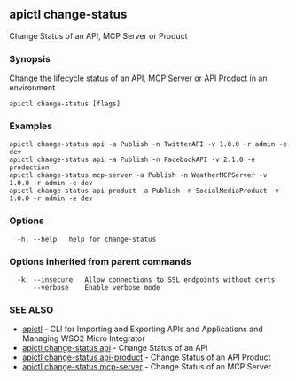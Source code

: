 ## apictl change-status

Change Status of an API, MCP Server or Product

### Synopsis

Change the lifecycle status of an API, MCP Server or API Product in an environment

```
apictl change-status [flags]
```

### Examples

```
apictl change-status api -a Publish -n TwitterAPI -v 1.0.0 -r admin -e dev
apictl change-status api -a Publish -n FacebookAPI -v 2.1.0 -e production
apictl change-status mcp-server -a Publish -n WeatherMCPServer -v 1.0.0 -r admin -e dev
apictl change-status api-product -a Publish -n SocialMediaProduct -v 1.0.0 -r admin -e dev
```

### Options

```
  -h, --help   help for change-status
```

### Options inherited from parent commands

```
  -k, --insecure   Allow connections to SSL endpoints without certs
      --verbose    Enable verbose mode
```

### SEE ALSO

* [apictl](apictl.md)	 - CLI for Importing and Exporting APIs and Applications and Managing WSO2 Micro Integrator
* [apictl change-status api](apictl_change-status_api.md)	 - Change Status of an API
* [apictl change-status api-product](apictl_change-status_api-product.md)	 - Change Status of an API Product
* [apictl change-status mcp-server](apictl_change-status_mcp-server.md)	 - Change Status of an MCP Server

